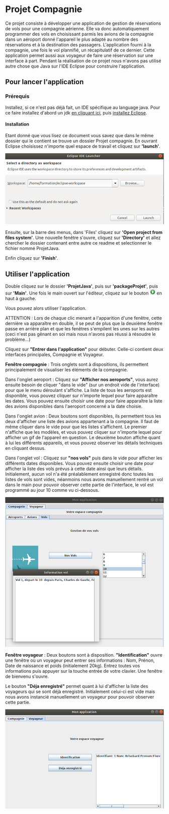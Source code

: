 # Projet Compagnie

Ce projet consiste à développer une application de gestion de réservations de vols pour une compagnie aérienne. Elle va donc automatiquement programmer des vols en choisissant parmis les avions de la compagnie dans un aéroport donné l'appareil le plus adapté au nombre des réservations et à la destination des passagers. 
L'application fourni à la compagnie, une fois le vol plannifié, un récapitulatif de ce dernier.
Cette application permet aussi aux voyageur de faire une réservation sur une interface à part.
Pendant la réalisation de ce projet nous n'avons pas utilisé autre chose que Java sur l'IDE Eclipse pour construire l'application. 

## Pour lancer l'application

### Prérequis

Installez, si ce n'est pas déjà fait, un IDE spécifique au language java. Pour ce faire installez d'abord un jdk [en cliquant ici](https://www.oracle.com/technetwork/java/javase/downloads/jdk8-downloads-2133151.html), puis [installez Eclipse](https://www.eclipse.org/downloads/download.php?file=/oomph/epp/2019-03/R/eclipse-inst-linux64.tar.gz).

#### Installation

Etant donné que vous lisez ce document vous savez que dans le même dossier qui le contient se trouve un dossier Projet compagnie.
En ouvrant Eclipse choisissez n'importe quel espace de travail et cliquez sur **'launch'**.

![Screenshot](https://github.com/FlorentinBr/ProjetCompagnie/blob/master/Capture%20d%E2%80%99%C3%A9cran%20de%202019-05-09%2010-41-44.png)

Ensuite, sur la barre des menus, dans 'Files' cliquez sur **'Open project from files system'**.
Une nouvelle fenêtre s'ouvre, cliquez sur **'Directory'** et allez chercher le dossier contenant entre autre ce readme et selectionner le fichier nommé ProjetJava. 

Enfin cliquez sur **'Finish'**.

## Utiliser l'application

Double cliquez sur le dossier **'ProjetJava'**, puis sur **'packageProjet'**, puis sur **'Main'**.
Une fois le main ouvert sur l'éditeur, cliquez sur le bouton  ![Screenshot](https://github.com/FlorentinBr/ProjetCompagnie/blob/master/Capture%20d%E2%80%99%C3%A9cran%203.png) en haut à gauche.

Vous pouvez alors utiliser l'application.

ATTENTION : Lors de chaque clic menant a l'apparition d'une fenêtre, cette dernière va apparaître en double, il se peut de plus que la deuxième fenêtre passe en arrière plan et que les fenêtres s'empilent les unes sur les autres (ceci n'est pas gênant en soi mais nous n'avons pas réussi à résoudre le problème...)

Cliquez sur **"Entrer dans l'application"** pour débuter.
Celle-ci contient deux interfaces principales, Compagnie et Voyageur.

**Fenêtre compagnie** :
  Trois onglets sont à dispositions, ils permettent principalement de visualiser les éléments de la compagnie.
  
  
  Dans l'onglet aeroport : 
    Cliquez sur **"Afficher nos aeroports"**, vous aurez ensuite besoin de cliquer "dans le vide" (sur un endroit vide de l'interface) pour que le menu déroulant s'affiche. 
    La liste de tous les aeroports est disponible, vous pouvez cliquer sur n'importe lequel pour faire apparaître les dates.
    Vous pouvez ensuite choisir une date pour faire apparaître la liste des avions disponibles dans l'aeroport concerné a la date choisie.
    
  Dans l'onglet avion :
    Deux boutons sont disponibles, ils permettent tous les deux d'afficher une liste des avions appartenant a la compagnie. Il faut de même cliquer dans le vide pour que les listes s'affichent.
    Le premier n'affiche que les modèles, et vous pouvez cliquer sur n'importe lequel pour afficher un gif de l'appareil en question.
    Le deuxième bouton affiche quant à lui les différents appareils, et vous pouvez observer les détails techniques en cliquant dessus.
    
  Dans l'onglet vol :
    Cliquez sur **"nos vols"** puis dans le vide pour afficher les différents dates disponibles.
    Vous pouvez ensuite choisir une date pour afficher la liste des vols prévus à cette date ainsi que leurs détails.
    Initialement, aucun vol n'a été préalablement enregistré donc toutes les listes de vols sont vides, néanmoins nous avons manuellement rentré un vol dans le main pour pouvoir observer cette partie de l'interface, le vol est programmé au jour 10 comme vu ci-dessous.
    
![Screenshot](https://github.com/FlorentinBr/ProjetCompagnie/blob/master/Capture%20du%202019-05-10%2022-25-00.png)
    
    
**Fenêtre voyageur** : 
  Deux boutons sont à disposition.
  **"Identification"** ouvre une fenêtre où un voyageur peut entrer ses informations : Nom, Prénon, Date de naissance et poids (initialement 20kg). Entrez toutes vos informations puis appuyer sur la touche entrée de votre clavier.
  Une fenêtre de bienvenu s'ouvre.
  
  Le bouton **"Déja enregistré"** permet quant à lui d'afficher la liste des voyageurs qui se sont déjà enregistré.
  Initialement celui-ci est vide mais nous avons instancié manuellement un voyageur pour pouvoir observer cette partie.
  
![Screenshot](https://github.com/FlorentinBr/ProjetCompagnie/blob/master/capture_voyageur.png)


    




